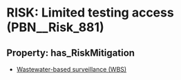 # RISK: __Limited testing access__ (PBN__Risk_881)

## Property: has_RiskMitigation

* [Wastewater-based surveillance (WBS)](PBN__RiskMitigation_1205)

